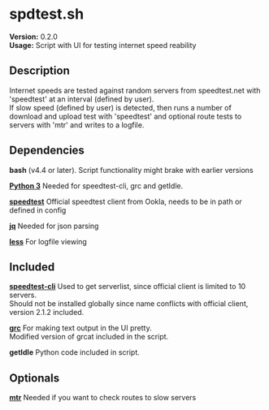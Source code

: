 # spdtest.sh

**Version:** 0.2.0  
**Usage:** Script with UI for testing internet speed reability

## Description

Internet speeds are tested against random servers from speedtest.net with 'speedtest' at an interval (defined by user).  
If slow speed (defined by user) is detected, then runs a number of download and upload test with 'speedtest' and optional route tests to servers with 'mtr' and writes to a logfile.

## Dependencies

**bash** (v4.4 or later). Script functionality might brake with earlier versions  

**[Python 3](https://www.python.org/downloads)** Needed for speedtest-cli, grc and getIdle.  

**[speedtest](https://www.speedtest.net/apps/cli)** Official speedtest client from Ookla, needs to be in path or defined in config

**[jq](https://stedolan.github.io/jq/)** Needed for json parsing  

**[less](http://www.greenwoodsoftware.com/less/)** For logfile viewing  

## Included

**[speedtest-cli](https://github.com/sivel/speedtest-cli)** Used to get serverlist, since official client is limited to 10 servers.  
Should not be installed globally since name conflicts with official client, version 2.1.2 included.  

**[grc](https://github.com/garabik/grc)** For making text output in the UI pretty.  
Modified version of grcat included in the script.

**getIdle** Python code included in script.

## Optionals

**[mtr](https://github.com/traviscross/mtr)** Needed if you want to check routes to slow servers  
